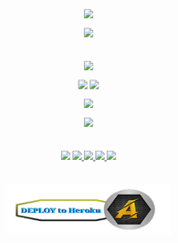 <p align="center"><a href="https://github.com/BotsClub/"><img src="https://img.shields.io/badge/𝕸𝖚𝖐𝖊𝖘𝖍%20𝕾𝖔𝖑𝖆𝖓𝖐𝖎-gold?&style=flat-square?&logo=github" width=600px></a></p>
<p align="center"><a href="https://github.com/BotsClub/"><img src="https://telegra.ph/file/f567c2a3f334423ba928d.png"></a></p>

#

<p align="center"><img src="https://komarev.com/ghpvc/?username=BotsClub&color=blue&style=flat-square&label=Profile+Views" /></p>
<p align="center"><img src="https://img.shields.io/github/followers/BotsClub.svg?style=social&label=Follow&maxAge=9999999" />  <img src="https://img.shields.io/github/stars/BotsClub?style=social" /></p>
<p align="center"><a href="https://github.com/BotsClub"><img src="https://github-readme-stats.vercel.app/api?username=BotsClub&show_icons=true&theme=radical"></a></p>
<p align="center"><a href="https://github.com/BotsClub"><img src="https://github-readme-stats.vercel.app/api/top-langs/?username=BotsClub&theme=radical&layout=compact"></a></p> 

#

<p align="center"><img src="https://img.shields.io/badge/-Github-000?style=flat&labelColor=brown&logo=Github&logoColor=white><a href="https://github.com/BotsClub">
<a href="https://t.me/mkspali"><img src="https://img.shields.io/badge/-Telegram-000?style=flat&labelColor=white&logo=Telegram&Color=white">
<img src="https://img.shields.io/badge/-Instagram-c13584?style=flat&labelColor=white&logo=instagram" /><a href="https://www.instagram.com/mukeshsolankiofficial">
<img src="https://img.shields.io/badge/-Gmail-c14438?style=flat&labelColor=white&logo=Gmail&logoColor=white><a href="Mukesh:mkspali@gmail.com">
<a href="https://www.facebook.com/mkspali"><img src="https://img.shields.io/badge/-Facebook-blue?style=flat&labelColor=white&logo=Facebook&Color=white"></p>

#

<p align="center">
    <a href="https://heroku.com/deploy?template=https://github.com/BotsClub/BotsClub">
    <img src="https://github.com/BotsClub/BotsClub/blob/main/avengersvg.png" alt="herokudeploy-01" border="0" height="90" width="285"></a>
</p>

